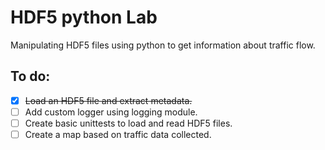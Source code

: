 # HDF5 python Lab

Manipulating HDF5 files using python to get information about traffic flow.

## To do:
- [x] ~~Load an HDF5 file and extract metadata.~~
- [ ] Add custom logger using logging module.
- [ ] Create basic unittests to load and read HDF5 files.
- [ ] Create a map based on traffic data collected.
